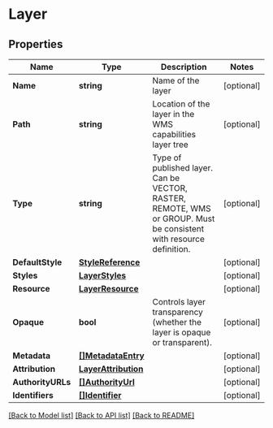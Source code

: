 # Layer

## Properties
Name | Type | Description | Notes
------------ | ------------- | ------------- | -------------
**Name** | **string** | Name of the layer | [optional] 
**Path** | **string** | Location of the layer in the WMS capabilities layer tree | [optional] 
**Type** | **string** | Type of published layer. Can be VECTOR, RASTER, REMOTE, WMS or GROUP. Must be consistent with resource definition. | [optional] 
**DefaultStyle** | [**StyleReference**](StyleReference.md) |  | [optional] 
**Styles** | [**LayerStyles**](Layer_styles.md) |  | [optional] 
**Resource** | [**LayerResource**](Layer_resource.md) |  | [optional] 
**Opaque** | **bool** | Controls layer transparency (whether the layer is opaque or transparent). | [optional] 
**Metadata** | [**[]MetadataEntry**](MetadataEntry.md) |  | [optional] 
**Attribution** | [**LayerAttribution**](Layer_attribution.md) |  | [optional] 
**AuthorityURLs** | [**[]AuthorityUrl**](AuthorityURL.md) |  | [optional] 
**Identifiers** | [**[]Identifier**](Identifier.md) |  | [optional] 

[[Back to Model list]](../README.md#documentation-for-models) [[Back to API list]](../README.md#documentation-for-api-endpoints) [[Back to README]](../README.md)


